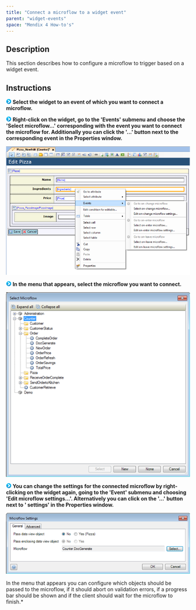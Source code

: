 ```yaml
---
title: "Connect a microflow to a widget event"
parent: "widget-events"
space: "Mendix 4 How-to's"
---
```

## Description

This section describes how to configure a microflow to trigger based on a widget event.

## Instructions

![](attachments/819203/917932.png) **Select the widget to an event of which you want to connect a microflow.**

![](attachments/819203/917932.png) **Right-click on the widget, go to the 'Events' submenu and choose the 'Select <event> microflow...' corresponding with the event you want to connect the microflow for. Additionally you can click the '...' button next to the corresponding event in the Properties window.**

![](attachments/2621482/2752748.png)

![](attachments/819203/917932.png) **In the menu that appears, select the microflow you want to connect.**

![](attachments/2621482/2752747.png)

![](attachments/819203/917932.png) **You can change the settings for the connected microflow by right-clicking on the widget again, going to the 'Event' submenu and choosing 'Edit <event> microflow settings...'. Alternatively you can click on the '...' button next to '<Event> settings' in the Properties window.**

![](attachments/2621482/2752746.png)

In the menu that appears you can configure which objects should be passed to the microflow, if it should abort on validation errors, if a progress bar should be shown and if the client should wait for the microflow to finish.*
